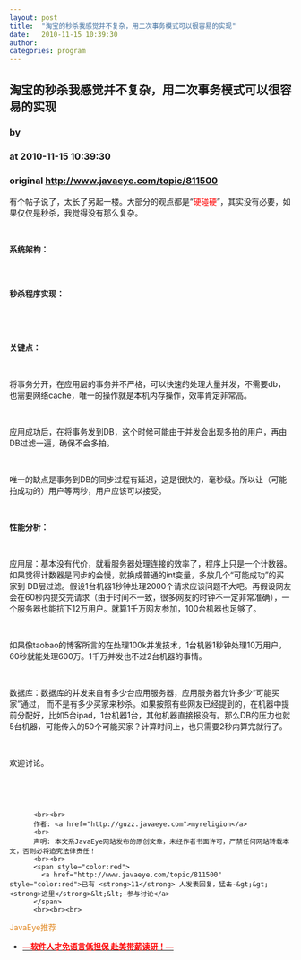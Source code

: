 ```yaml
---
layout: post
title:  "淘宝的秒杀我感觉并不复杂，用二次事务模式可以很容易的实现"
date:   2010-11-15 10:39:30
author: 
categories: program
---
```


## 淘宝的秒杀我感觉并不复杂，用二次事务模式可以很容易的实现
### by 
### at 2010-11-15 10:39:30
### original <http://www.javaeye.com/topic/811500>

<p>有个帖子说了，太长了另起一楼。大部分的观点都是“<span style="color:#ff0000">硬碰硬</span>”，其实没有必要，如果仅仅是秒杀，我觉得没有那么复杂。</p>
<p> </p>
<p><strong>系统架构：</strong></p>
<p> </p>
<p><img src="http://dl.javaeye.com/upload/attachment/348367/1b338036-f591-39e4-8734-4995dbe2db1d.png" alt=""></p>
<p><strong>秒杀程序实现：</strong></p>
<p> </p>
<p><br><img src="http://dl.javaeye.com/upload/attachment/348369/e52c39e4-90d3-3e35-9158-640a4ef7db79.png" alt=""></p>
<p><strong>关键点：</strong></p>
<p> </p>
<p>将事务分开，在应用层的事务并不严格，可以快速的处理大量并发，不需要db，也需要网络cache，唯一的操作就是本机内存操作，效率肯定非常高。</p>
<p> </p>
<p>应用成功后，在将事务发到DB，这个时候可能由于并发会出现多拍的用户，再由DB过滤一遍，确保不会多拍。</p>
<p> </p>
<p>唯一的缺点是事务到DB的同步过程有延迟，这是很快的，毫秒级。所以让（可能拍成功的）用户等两秒，用户应该可以接受。</p>
<p> </p>
<p><strong>性能分析：</strong></p>
<p> </p>
<p>应用层：基本没有代价，就看服务器处理连接的效率了，程序上只是一个计数器。如果觉得计数器是同步的会慢，就换成普通的int变量，多放几个“可能成功”的买家到 DB层过滤。假设1台机器1秒钟处理2000个请求应该问题不大吧。再假设网友会在60秒内提交完请求（由于时间不一致，很多网友的时钟不一定非常准确），一个服务器也能抗下12万用户。就算1千万网友参加，100台机器也足够了。</p>
<p> </p>
<p>如果像taobao的博客所言的在处理100k并发技术，1台机器1秒钟处理10万用户，60秒就能处理600万。1千万并发也不过2台机器的事情。</p>
<p> </p>
<p>数据库：数据库的并发来自有多少台应用服务器，应用服务器允许多少“可能买家”通过， 而不是有多少买家来秒杀。如果按照有些网友已经提到的，在机器中提前分配好，比如5台ipad，1台机器1台，其他机器直接报没有。那么DB的压力也就5台机器，可能传入的50个可能买家？计算时间上，也只需要2秒内算完就行了。</p>
<p> </p>
<p>欢迎讨论。</p>
<p> </p>
<p> </p>
          
          <br><br>
          作者: <a href="http://guzz.javaeye.com">myreligion</a> 
          <br>
          声明: 本文系JavaEye网站发布的原创文章，未经作者书面许可，严禁任何网站转载本文，否则必将追究法律责任！
          <br><br>
          <span style="color:red">
            <a href="http://www.javaeye.com/topic/811500" style="color:red">已有 <strong>11</strong> 人发表回复，猛击-&gt;&gt;<strong>这里</strong>&lt;&lt;-参与讨论</a>
          </span>
          <br><br><br>
<span style="color:#e28822">JavaEye推荐</span>
<br>
<ul><li><a href="http://www.iteye.com/clicks/433"><span style="color:red;font-weight:bold">—软件人才免语言低担保 赴美带薪读研！— </span></a></li></ul>
<br><br><br>